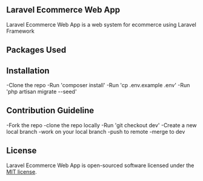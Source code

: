 ## Laravel Ecommerce Web App

Laravel Ecommerce Web App is a web system for ecommerce using Laravel Framework

## Packages Used

## Installation

-Clone the repo
-Run 'composer install'
-Run 'cp .env.example .env'
-Run 'php artisan migrate --seed'

## Contribution Guideline

-Fork the repo
-clone the repo locally
-Run 'git checkout dev'
-Create a new local branch
-work on your local branch
-push to remote
-merge to dev

## License

Laravel Ecommerce Web App is open-sourced software licensed under the [MIT license](https://opensource.org/licenses/MIT).
